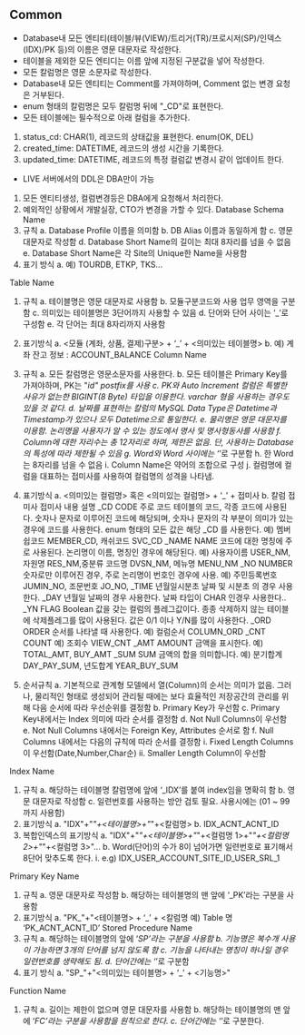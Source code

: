 ## Common
* Database내 모든 엔티티(테이블/뷰(VIEW)/트리거(TR)/프로시저(SP)/인덱스(IDX)/PK 등)의 이름은 영문 대문자로 작성한다. 
* 테이블을 제외한 모든 엔티디는 이름 앞에 지정된 구분값을 넣어 작성한다.
* 모든 칼럼명은 영문 소문자로 작성한다.
* Database내 모든 엔티티는 Comment를 가져야하며, Comment 없는 변경 요청은 거부된다.
* enum 형태의 칼럼명은 모두 칼럼명 뒤에 "_CD"로 표현한다.
* 모든 테이블에는 필수적으로 아래 컬럼을 추가한다. 
 1. status_cd: CHAR(1), 레코드의 상태값을 표현한다. enum(OK, DEL)
 1. created_time: DATETIME, 레코드의 생성 시간을 기록한다.
 1. updated_time: DATETIME, 레코드의 특정 컬럼값 변경시 같이 업데이트 한다.
* LIVE 서버에서의 DDL은 DBA만이 가능 
 1. 모든 엔티티생성, 컬럼변경등은 DBA에게 요청해서 처리한다. 
 1. 예외적인 상황에서 개발실장, CTO가 변경을 가할 수 있다. 
Database Schema Name
1.	규칙 
a.	Database Profile 이름을 의미함
b.	DB Alias 이름과 동일하게 함
c.	영문 대문자로 작성함
d.	Database Short Name의 길이는 최대 8자리를 넘을 수 없음
e.	Database Short Name은 각 Site의 Unique한 Name을 사용함
2.	표기 방식 
a.	<Database Short Name>
예) TOURDB, ETKP, TKS…

Table Name
1.	규칙 
a.	테이블명은 영문 대문자로 사용함
b.	모듈구분코드와 사용 업무 영역을 구분함
c.	의미있는 테이블명은 3단어까지 사용할 수 있음
d.	단어와 단어 사이는 ‘_’로 구성함
e.	각 단어는 최대 8자리까지 사용함
3.	표기방식 
a.	<모듈 (계좌, 상품, 결제)구분> + ‘_’ + <의미있는 테이블명> 
b.	예) 계좌 잔고 정보 : ACCOUNT_BALANCE
Column Name
1.	규칙 
a.	모든 칼럼명은 영문소문자를 사용한다.
b.	모든 테이블은 Primary Key를 가져야하며, PK는 "_id" postfix를 사용
c.	PK와 Auto Increment 컬럼은 특별한 사유가 없는한 BIGINT(8 Byte) 타입을 이용한다. varchar 형을 사용하는 경우도 있을 것 같다. 
d.	날짜를 표현하는 칼럼의 MySQL Data Type은 Datetime과 Timestamp가 있으나 모두 Datetime으로 통일한다. 
e.	물리명은 영문 대문자를 이용함. 논리명을 사용자가 알 수 있는 정도에서 명사 및 명사형동사를 사용함
f.	Column에 대한 자리수는 총 12자리로 하며, 제한은 없음. 단, 사용하는 Database의 특성에 따라 제한될 수 있음
g.	Word와 Word 사이에는 ‘_’로 구분함
h.	한 Word는 8자리를 넘을 수 없음
i.	Column Name은 약어의 조합으로 구성
j.	컬럼명에 컬럼을 대표하는 접미사를 사용하여 컬럼명의 성격을 나타냄.
2.	표기방식
a.	<의미있는 컬럼명> 혹은 <의미있는 컬럼명> + ‘_’ + 접미사
b.	칼럼 접미사
접미사	내용	설명
_CD	CODE	주로 코드 테이블의 코드, 각종 코드에 사용된다. 숫자나 문자로 이루어진 코드에 해당되며, 숫자나 문자의 각 부분이 의미가 있는 경우에 코드를 사용한다. 
enum 형태의 모든 값은 해당 _CD 를 사용한다. 예) 멤버쉽코드 MEMBER_CD, 캐쉬코드 SVC_CD
_NAME	NAME	코드에 대한 명칭에 주로 사용된다. 논리명이 이름, 명칭인 경우에 해당된다.
예) 사용자이름 USER_NM, 자원명 RES_NM,중분류 코드명 DVSN_NM, 메뉴명 MENU_NM
_NO	NUMBER	숫자로만 이루어진 경우, 주로 논리명이 번호인 경우에 사용.
예) 주민등록번호 JUMIN_NO, 조문번호 JO_NO,
_TIME	년월일시분초	날짜 및 시분초 의 경우 사용한다.
_DAY	년월일	날짜의 경우 사용한다. 날짜 타입이 CHAR 인경우 사용한다..
_YN	FLAG	Boolean 값을 갖는 컬럼의 플레그값이다. 종종 삭제하지 않는 테이블에 삭제플레그를 많이 사용된다. 값은 0/1 이나 Y/N를 많이 사용한다.
_ORD	ORDER	순서를 나타낼 때 사용한다. 
예) 컬럼순서 COLUMN_ORD
_CNT	COUNT	예) 조회수 VIEW_CNT
_AMT	AMOUNT	금액을 표시한다. 예) TOTAL_AMT, BUY_AMT
_SUM	SUM	금액의 합을 의미합니다. 예) 분기합계 DAY_PAY_SUM, 년도합계 YEAR_BUY_SUM

3.	순서규칙
a.	기본적으로 관계형 모델에서 열(Column)의 순서는 의미가 없음. 그러나, 물리적인 형태로 생성되어 관리될 때에는 보다 효율적인 저장공간의 관리를 위해 다음 순서에 따라 우선순위를 결정함
b.	Primary Key가 우선함
c.	Primary Key내에서는 Index 의미에 따라 순서를 결정함
d.	Not Null Columns이 우선함
e.	Not Null Columns 내에서는 Foreign Key, Attributes 순서로 함
f.	Null Columns 내에서는 다음의 규칙에 따라 순서를 결정함
i.	Fixed Length Columns이 우선함(Date,Number,Char순)
ii.	Smaller Length Column이 우선함

Index Name
1.	규칙
a.	해당하는 테이블명  칼럼명에 앞에 ‘_IDX’를 붙여 index임을 명확히 함
b.	영문 대문자로 작성함
c.	일련번호를 사용하는 방안 검토 필요. 사용시에는 (01 ~ 99까지 사용함)
2.	표기방식
a.	"IDX"+"_"+<테이블명>+"_"+<칼럼명>
b.	IDX_ACNT_ACNT_ID
3.	복합인덱스의 표기방식 
a.	"IDX"+"_"+<테이블명>+"_"+<컬럼명 1>+"_"+<컬럼명 2>+"_"+<컬럼명 3>"...
b.	Word(단어)의 수가 8이 넘어가면 일련번호로 표기해서 8단어 맞추도록 한다. 
i.	e.g) IDX_USER_ACCOUNT_SITE_ID_USER_SRL_1
 
Primary Key Name
1.	규칙 
a.	영문 대문자로 작성함
b.	해당하는 테이블명의 맨 앞에 ‘_PK’라는 구분을 사용함
2.	표기방식
a.	"PK_"+"<테이블명> + ‘_’ + <칼럼명 
예) Table 명 ‘PK_ACNT_ACNT_ID’
Stored Procedure Name
1.	규칙 
a.	해당하는 테이블명의 앞에 ‘_SP’라는 구분을 사용함
b.	기능명은 복수개 사용이 가능하면 3개의 단어를 넘지 않도록 함
c.	기능을 나타내는 명칭이 하나일 경우 일련번호를 생략해도 됨.
d.	단어간에는 ‘_’로 구분함
2.	표기 방식
a.	"SP_"+"<의미있는 테이블명> + ‘_’ + <기능명>"

Function Name
1.	규칙
a.	길이는 제한이 없으며 영문 대문자를 사용함
b.	해당하는 테이블명의 맨 앞에 ‘_FC’라는 구분을 사용함을 원칙으로 한다.
c.	단어간에는 ‘_’로 구분한다.
